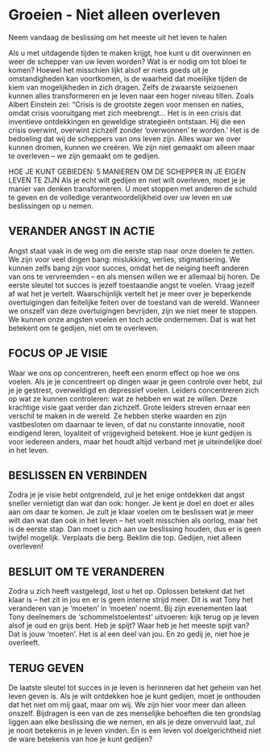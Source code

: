 # Groeien - Niet alleen overleven

Neem vandaag de beslissing om het meeste uit het leven te halen

Als u met uitdagende tijden te maken krijgt, hoe kunt u dit overwinnen en weer de schepper van uw leven worden? Wat is er nodig om tot bloei te komen? Hoewel het misschien lijkt alsof er niets goeds uit je omstandigheden kan voortkomen, is de waarheid dat moeilijke tijden de kiem van mogelijkheden in zich dragen. Zelfs de zwaarste seizoenen kunnen alles transformeren en je leven naar een hoger niveau tillen. Zoals Albert Einstein zei: “Crisis is de grootste zegen voor mensen en naties, omdat crisis vooruitgang met zich meebrengt… Het is in een crisis dat inventieve ontdekkingen en geweldige strategieën ontstaan. Hij die een crisis overwint, overwint zichzelf zonder ‘overwonnen’ te worden.’ Het is de bedoeling dat wij de scheppers van ons leven zijn. Alles waar we over kunnen dromen, kunnen we creëren. We zijn niet gemaakt om alleen maar te overleven – we zijn gemaakt om te gedijen.

HOE JE KUNT GEBIEDEN: 5 MANIEREN OM DE SCHEPPER IN JE EIGEN LEVEN TE ZIJN
Als je echt wilt gedijen en niet wilt overleven, moet je je manier van denken transformeren. U moet stoppen met anderen de schuld te geven en de volledige verantwoordelijkheid over uw leven en uw beslissingen op u nemen.

## VERANDER ANGST IN ACTIE
Angst staat vaak in de weg om die eerste stap naar onze doelen te zetten. We zijn voor veel dingen bang: mislukking, verlies, stigmatisering. We kunnen zelfs bang zijn voor succes, omdat het de neiging heeft anderen van ons te vervreemden – en als mensen willen we er allemaal bij horen. De eerste sleutel tot succes is jezelf toestaan ​​die angst te voelen. Vraag jezelf af wat het je vertelt. Waarschijnlijk vertelt het je meer over je beperkende overtuigingen dan feitelijke feiten over de toestand van de wereld. Wanneer we onszelf van deze overtuigingen bevrijden, zijn we niet meer te stoppen. We kunnen onze angsten voelen en toch actie ondernemen. Dat is wat het betekent om te gedijen, niet om te overleven.

## FOCUS OP JE VISIE
Waar we ons op concentreren, heeft een enorm effect op hoe we ons voelen. Als je je concentreert op dingen waar je geen controle over hebt, zul je je gestrest, overweldigd en depressief voelen. Leiders concentreren zich op wat ze kunnen controleren: wat ze hebben en wat ze willen. Deze krachtige visie gaat verder dan zichzelf. Grote leiders streven ernaar een verschil te maken in de wereld. Ze hebben sterke waarden en zijn vastbesloten om daarnaar te leven, of dat nu constante innovatie, nooit eindigend leren, loyaliteit of vrijgevigheid betekent. Hoe je kunt gedijen is voor iedereen anders, maar het houdt altijd verband met je uiteindelijke doel in het leven.

## BESLISSEN EN VERBINDEN
Zodra je je visie hebt ontgrendeld, zul je het enige ontdekken dat angst sneller vernietigt dan wat dan ook: honger. Je kent je doel en doet er alles aan om daar te komen. Je zult je klaar voelen om te beslissen wat je meer wilt dan wat dan ook in het leven – het voelt misschien als oorlog, maar het is de eerste stap. Dan moet u zich aan uw beslissing houden, dus er is geen twijfel mogelijk. Verplaats die berg. Beklim die top. Gedijen, niet alleen overleven!

## BESLUIT OM TE VERANDEREN
Zodra u zich heeft vastgelegd, lost u het op. Oplossen betekent dat het klaar is – het zit in jou en er is geen interne strijd meer. Dit is wat Tony het veranderen van je ‘moeten’ in ‘moeten’ noemt. Bij zijn evenementen laat Tony deelnemers de ‘schommelstoelentest’ uitvoeren: kijk terug op je leven alsof je oud en grijs bent. Heb je spijt? Waar heb je het meeste spijt van? Dat is jouw ‘moeten’. Het is al een deel van jou. En zo gedij je, niet hoe je overleeft.

## TERUG GEVEN
De laatste sleutel tot succes in je leven is herinneren dat het geheim van het leven geven is. Als je wilt ontdekken hoe je kunt gedijen, moet je onthouden dat het niet om mij gaat, maar om wij. We zijn hier voor meer dan alleen onszelf. Bijdragen is een van de zes menselijke behoeften die ten grondslag liggen aan elke beslissing die we nemen, en als je deze onvervuld laat, zul je nooit betekenis in je leven vinden. En is een leven vol doelgerichtheid niet de ware betekenis van hoe je kunt gedijen?